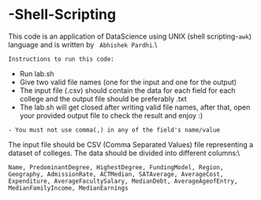 # -Shell-Scripting
This code is an application of DataScience using UNIX (shell scripting-```awk```) language and is written by ``` Abhishek Pardhi```.\
```
Instructions to run this code:
```
- Run lab.sh
- Give two valid file names (one for the input and one for the output)
- The input file (.csv) should contain the data for each field for each college and the output file should be preferably .txt
- The lab.sh will get closed after writing valid file names, after that, open your provided output file to check the result and enjoy :)
```
- You must not use comma(,) in any of the field's name/value
```

The input file should be CSV (Comma Separated Values) file representing a dataset of colleges. The data should be
divided into different columns:\
```
Name, PredominantDegree, HighestDegree, FundingModel, Region, Geography, AdmissionRate, ACTMedian, SATAverage, AverageCost, Expenditure, AverageFacultySalary, MedianDebt, AverageAgeofEntry, MedianFamilyIncome, MedianEarnings
```
